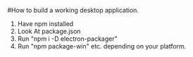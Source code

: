 #How to build a working desktop application.

1. Have npm installed
2. Look At package.json
3. Run "npm i -D electron-packager"
4. Run "npm package-win" etc. depending on your platform.
